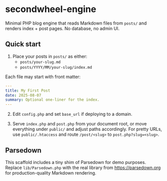 # secondwheel-engine

Minimal PHP blog engine that reads Markdown files from `posts/` and renders
index + post pages. No database, no admin UI.

## Quick start

1) Place your posts in `posts/` as either:
   - `posts/your-slug.md`
   - `posts/YYYY/MM/your-slug/index.md`

Each file may start with front matter:

```yaml
---
title: My First Post
date: 2025-08-07
summary: Optional one-liner for the index.
---
```

2) Edit `config.php` and set `base_url` if deploying to a domain.

3) Serve `index.php` and `post.php` from your document root, or move everything
   under `public/` and adjust paths accordingly. For pretty URLs, use
   `public/.htaccess` and route `/post/<slug>` to `post.php?slug=<slug>`.

## Parsedown

This scaffold includes a tiny shim of Parsedown for demo purposes.
Replace `lib/Parsedown.php` with the real library from https://parsedown.org
for production-quality Markdown rendering.
